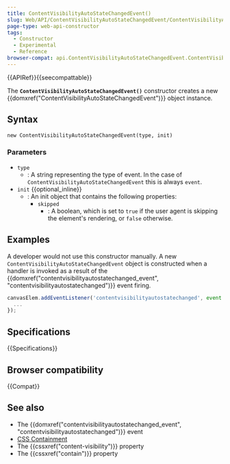 ```yaml
---
title: ContentVisibilityAutoStateChangedEvent()
slug: Web/API/ContentVisibilityAutoStateChangedEvent/ContentVisibilityAutoStateChangedEvent
page-type: web-api-constructor
tags:
  - Constructor
  - Experimental
  - Reference
browser-compat: api.ContentVisibilityAutoStateChangedEvent.ContentVisibilityAutoStateChangedEvent
---
```


{{APIRef}}{{seecompattable}}

The **`ContentVisibilityAutoStateChangedEvent()`** constructor creates a new {{domxref("ContentVisibilityAutoStateChangedEvent")}} object instance.

## Syntax

```js-nolint
new ContentVisibilityAutoStateChangedEvent(type, init)
```

### Parameters

- `type`
  - : A string representing the type of event. In the case of `ContentVisibilityAutoStateChangedEvent` this is always `event`.
- `init` {{optional_inline}}
  - : An init object that contains the following properties:
    - `skipped`
      - : A boolean, which is set to `true` if the user agent is skipping the element's rendering, or `false` otherwise.

## Examples

A developer would not use this constructor manually. A new `ContentVisibilityAutoStateChangedEvent` object is constructed when a handler is invoked as a result of the {{domxref("contentvisibilityautostatechanged_event", "contentvisibilityautostatechanged")}} event firing.

```js
canvasElem.addEventListener('contentvisibilityautostatechanged', event => {
  ...
});
```

## Specifications

{{Specifications}}

## Browser compatibility

{{Compat}}

## See also

- The {{domxref("contentvisibilityautostatechanged_event", "contentvisibilityautostatechanged")}} event
- [CSS Containment](/en-US/docs/Web/CSS/CSS_Containment)
- The {{cssxref("content-visibility")}} property
- The {{cssxref("contain")}} property
